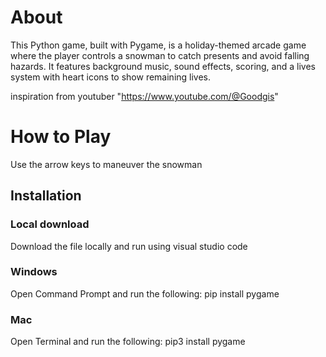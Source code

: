 # About
This Python game, built with Pygame, is a holiday-themed arcade game where the player controls a snowman to catch presents and avoid falling hazards. It features background music, sound effects, scoring, and a lives system with heart icons to show remaining lives.

inspiration from youtuber "https://www.youtube.com/@Goodgis"


# How to Play
Use the arrow keys to maneuver the snowman

## Installation

### Local download
Download the file locally and run using visual studio code

### Windows
Open Command Prompt and run the following:
pip install pygame

### Mac
Open Terminal and run the following:
pip3 install pygame




